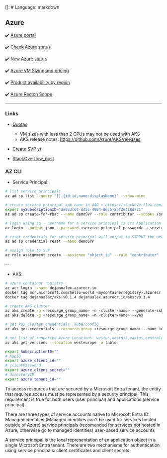 []: # Language: markdown

## Azure

✔️ [Azure portal](https://portal.azure.com/#home)

✔️ [Check Azure status](https://status.azure.com/en-us/status)

✔️ [New Azure status](https://azure.status.microsoft/en-us/status)

✔️ [Azure VM Sizing and pricing](https://azureprice.net/)

✔️ [Product availability by region](https://azure.microsoft.com/en-us/explore/global-infrastructure/products-by-region/)

✔️ [Azure Region Scope](https://azurecharts.com/instances)

---

### Links

* [Quotas](https://docs.microsoft.com/en-us/azure/aks/quotas-skus-regions)
    * VM sizes with less than 2 CPUs may not be used with AKS
    * AKS release notes: https://github.com/Azure/AKS/releases

* [Create SVP yt](https://www.youtube.com/watch?v=Kf1Tai_BkWU)
* [StackOverflow_post](https://stackoverflow.com/questions/55457349/service-principal-az-cli-login-failing-no-subscriptions-found)

### AZ CLI

* Service Principal:

```bash
# list service principals
az ad sp list --query "[].{id:id,name:displayName}" --show-mine

# create service principal app_name in AAD + https://stackoverflow.com/questions/55457349/service-principal-az-cli-login-failing-no-subscriptions-found
export mySubscriptionID="3e053c67-dd5c-4904-8ecb-5af26418d771"
az ad sp create-for-rbac --name demoSVP --role contributor --scopes /subscriptions/$mySubscriptionID

# login using sp - username for a service principal is its Application is (client) ID
az login --output json --password <service_principal_password> --service-principal --tenant <AAD_tenant> --username <service_principal>

# reset credentials for service principal will output to STDOUT the new credentials
az ad sp credential reset --name demoSVP

# assign role to SVP
az role assignment create --assignee "object_id" --role "contributor"
```
--

* AKS:

```bash
# azure container registry
az acr login --name dejanualex.azurecr.io
docker tag mcr.microsoft.com/hello-world <mycontainerregistry>.azurecr.io/hello-world:v1
docker tag dejanualex/aks:v0.1.4 dejanualex.azurecr.io/aks:v0.1.4

# create AKS cluster
az aks create -g <resourge_group_name> -n <cluster-name> --generate-ssh-keys
az aks delete -g <resourge_group_name> -n <cluster-name> --yes

# get k8s cluster credentials .kube/config
az aks get-credentials --resource-group <resourge_group_name> --name <cluster-name>

# get list of supported Azure Locations: westus,westus2,eastus,centralus northeurope,westeurope
az aks get-versions --location westeurope -o table
```


```bash
export SubscriptionID=""
# AppID
export azure_client_id=""
# clientPassword
export azure_client_secret=""
# directoryID
export azure_tenant_id=""
```

To access resources that are secured by a Microsoft Entra tenant, the entity that requires access must be represented by a security principal. 
This requirement is true for both users (user principal) and applications (service principal).

There are three types of service accounts native to Microsoft Entra ID: 
Managed identities (Managed identities can't be used for services hosted outside of Azure)
service principals (recomended for services not hosted in Azure, otherwise go to managed identities)
user-based service accounts 

A service principal is the local representation of an application object in a single Microsoft Entra tenant.
There are two mechanisms for authentication using service principals: client certificates and client secrets.